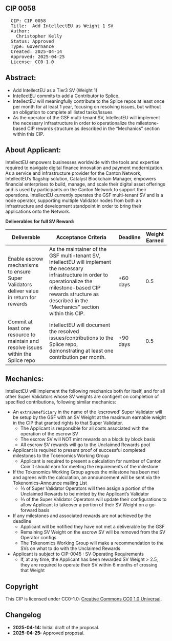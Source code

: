 ## CIP 0058

<pre>
  CIP: CIP 0058
  Title:  Add IntellectEU as Weight 1 SV
  Author: 
    Christopher Kelly 
  Status: Approved 
  Type: Governance 
  Created: 2025-04-14
  Approved: 2025-04-25
  License: CC0-1.0
</pre>

## Abstract:

* Add IntellectEU as a Tier3 SV (Weight 1)
* IntellectEU commits to add a Contributor to Splice.
* IntellectEU will meaningfully contribute to the Splice repos at least once per month for at least 1 year, focusing on resolving issues, but without an obligation to complete all listed tasks/issues
* As the operator of the GSF multi-tenant SV, IntellectEU will implement the necessary infrastructure in order to operationalize the milestone-based CIP rewards structure as described in the “Mechanics” section within this CIP.


## About Applicant:
IntellectEU empowers businesses worldwide with the tools and expertise required to navigate digital finance innovation and payment modernization. As a service and infrastructure provider for the Canton Network, IntellectEU’s flagship solution, Catalyst Blockchain Manager, empowers financial enterprises to build, manage, and scale their digital asset offerings and is used by participants on the Canton Network to support their operations.  IntellectEU currently operates the GSF multi-tenant SV and is a node operator, supporting multiple Validator nodes from both an infrastructure and development standpoint in order to bring their applications onto the Network.

**Deliverables for full SV Reward:**

| Deliverable | Acceptance Criteria | Deadline | Weight Earned |
|-------------|---------------------|----------|----------------|
| Enable escrow mechanisms to ensure Super Validators deliver value in return for rewards | As the maintainer of the GSF multi-tenant SV, IntellectEU will implement the necessary infrastructure in order to operationalize the milestone-based CIP rewards structure as described in the “Mechanics” section within this CIP. | +60 days | 0.5 |
| Commit at least one resource to maintain and resolve issues within the Splice repo | IntellectEU will document the resolved issues/contributions to the Splice repo, demonstrating at least one contribution per month. | +90 days | 0.5 |

## Mechanics:

IntellectEU will implement the following mechanics both for itself, and for all other Super Validators whose SV weights are contigent on completion of specified contributions, following similar mechanics: 

* An `extraBeneficiary` in the name of the ‘escrowed’ Super Validator will be setup by the GSF with an SV Weight at the maximum earnable weight in the CIP that granted rights to that Super Validator.
    * The Applicant is responsible for all costs associated with the operation of the escrow SV
    * The escrow SV will NOT mint rewards on a block by block basis
    * All escrow SV rewards will go to the Unclaimed Rewards pool
* Applicant is required to present proof of successful completed milestones to the Tokenomics Working Group
    * Applicant is required to present a calculation for number of Canton Coin it should earn for meeting the requirements of the milestone
* If the Tokenomics Working Group agrees the milestone has been met and agrees with the calculation, an announcement will be sent via the Tokenomics-Announce mailing List
    * ⅔ of Super Validator Operators will then assign a portion of the Unclaimed Rewards to be minted by the Applicant’s Validator
    * ⅔ of the Super Validator Operators will update their configurations to allow Applicant to takeover a portion of their SV Weight on a go-forward basis
* If any milestones and associated rewards are not achieved by the deadline
    * Applicant will be notified they have not met a deliverable by the GSF 
    * Remaining SV Weight on the escrow SV will be removed from the SV Operator configs
    * The Tokenomics Working Group will make a recommendation to the SVs on what to do with the Unclaimed Rewards 
* Applicant is subject to CIP-0045 : SV Operating Requirements
    * If, at any time, the Applicant has been rewarded SV Weight > 2.5, they are required to operate their SV within 6 months of crossing that Weight

## Copyright

This CIP is licensed under CC0-1.0: [Creative Commons CC0 1.0 Universal](https://creativecommons.org/publicdomain/zero/1.0/).

## Changelog

* **2025-04-14:** Initial draft of the proposal.
* **2025-04-25:** Approved proposal.
